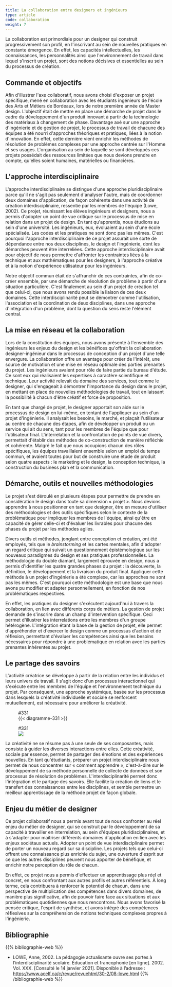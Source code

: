 ```yaml
---
title: La collaboration entre designers et ingénieurs
type: article
code: collaboration
weight: 7
---
```


La collaboration est primordiale pour un designer qui construit progressivement son profil, en l'inscrivant au sein de nouvelles pratiques en constante émergence. En effet, les capacités intellectuelles, les connaissances, les personnalités ainsi que l'environnement de travail dans lequel s'inscrit un projet, sont des notions décisives et essentielles au sein du processus de création.

## Commande et objectifs

Afin d'illustrer l'axe collaboratif, nous avons choisi d'exposer un projet spécifique, mené en collaboration avec les étudiants ingénieurs de l'école des Arts et Métiers de Bordeaux, lors de notre première année de Master design. L'objectif était de mettre en place une démarche de projet dans le cadre du développement d'un produit innovant à partir de la technologie des matériaux à changement de phase. Davantage axé sur une approche d'ingénierie et de gestion de projet, le processus de travail de chacune des équipes a été nourri d'approches théoriques et pratiques, liées à la notion d'innovation. En effet, cette dernière vient enrichir les méthodes de résolution de problèmes complexes par une approche centrée sur l'Homme et ses usages. L'organisation au sein de laquelle se sont développés ces projets possédait des ressources limitées que nous devions prendre en compte, qu'elles soient humaines, matérielles ou financières.

## L'approche interdisciplinaire

L'approche interdisciplinaire se distingue d'une approche pluridisciplinaire parce qu'il ne s'agit pas seulement d'analyser l'autre, mais de coordonner deux domaines d'application, de façon cohérente dans une activité de création interdisciplinaire, ressentie par les membres de l'équipe (Lowe, 2002). Ce projet, réunissant les élèves ingénieurs et designers, nous a permis d'adopter un point de vue critique sur le processus de mise en relation dans un projet de design. En tant qu'apprentis, nous étudions au sein d'une université. Les ingénieurs, eux, évoluaient au sein d'une école spécialisée. Les codes et les pratiques ne sont donc pas les mêmes. C'est pourquoi l'approche interdisciplinaire de ce projet assurait une sorte de dépendance entre nos deux disciplines, le design et l'ingénierie, dont les démarches peuvent être interreliées. Cette approche interdisciplinaire avait pour objectif de nous permettre d'affronter les contraintes liées à la technique et aux mathématiques pour les designers, à l'approche créative et à la notion d'expérience utilisateur pour les ingénieurs.

Notre objectif commun était de s'affranchir de ces contraintes, afin de co-créer ensemble, par une démarche de résolution de problème à partir d'une situation particulière. C'est finalement au sein d'un projet de création tel que celui-ci, que nous avons rendu possible la liaison de ces deux domaines. Cette interdisciplinarité peut se démontrer comme l'utilisation, l'association et la coordination de deux disciplines, dans une approche d'intégration d'un problème, dont la question du sens reste l'élément central.

## La mise en réseau et la collaboration

Lors de la constitution des équipes, nous avons présenté à l'ensemble des ingénieurs les enjeux du design et les bénéfices qu'offrait la collaboration designer-ingénieur dans le processus de conception d'un projet d'une telle envergure. La collaboration offre un avantage pour créer de l'intérêt, une source de motivation et une mise en réseau optimale des parties prenantes du projet. Les ingénieurs avaient pour rôle de faire partie du bureau d'étude. Ce sont eux qui réalisaient les expertises à caractère scientifique et technique. Leur activité relevait du domaine des services, tout comme le designer, qui s'engageait à démontrer l'importance du design dans le projet, en mettant en place de nouvelles méthodologies de travail, tout en laissant la possibilité à chacun d'être créatif et force de proposition.

En tant que chargé de projet, le designer apportait son aide sur le processus de design en lui-même, en tentant de l'appliquer au sein d'un projet d'ingénierie. Il analysait les besoins, le marché, et plaçait l'utilisateur au centre de chacune des étapes, afin de développer un produit ou un service qui ait du sens, tant pour les membres de l'équipe que pour l'utilisateur final. L'interrelation et la confrontation de points de vue divers, permettait d'établir des méthodes de co-construction de manière réfléchie et cohérente. Malgré le fait que nous occupions chacun des rôles spécifiques, les équipes travaillaient ensemble selon un emploi du temps commun, et avaient toutes pour but de construire une étude de produit selon quatre aspects : le marketing et le design, la conception technique, la construction du business plan et la communication.

## Démarche, outils et nouvelles méthodologies

Le projet s'est déroulé en plusieurs étapes pour permettre de prendre en considération le design dans toute sa dimension « projet ». Nous devions apprendre à nous positionner en tant que designer, être en mesure d'utiliser des méthodologies et des outils spécifiques selon le contexte de la problématique pour impliquer les membres de l'équipe, ainsi qu'être en capacité de gérer celle-ci et d'évaluer les livrables pour chacune des phases du projet par les méthodes agiles.

Divers outils et méthodes, jonglant entre conception et création, ont été employés, tels que le *brainstorming* et les cartes mentales, afin d'adopter un regard critique qui suivait un questionnement épistémologique sur les nouveaux paradigmes du design et ses pratiques professionnelles. La méthodologie du double diamant, largement éprouvée en design, nous a permis d'identifier les quatre grandes phases du projet : la découverte, la définition, le développement et la livraison du produit final. Appliquer cette méthode à un projet d'ingénierie a été complexe, car les approches ne sont pas les mêmes. C'est pourquoi cette méthodologie est une base que nous avons pu modifier et adapter personnellement, en fonction de nos problématiques respectives.

En effet, les pratiques du designer s'exécutent aujourd'hui à travers la collaboration, en lien avec différents corps de métiers. La gestion de projet demande de s'inscrire dans un champ d'intervention spécifique. Ceci permet d'illustrer les interrelations entre les membres d'un groupe hétérogène. L'intégration étant la base de la gestion de projet, elle permet d'appréhender et d'exercer le design comme un processus d'action et de réflexion, permettant d'évaluer les compétences ainsi que les besoins nécessaires pour répondre à une problématique en relation avec les parties prenantes inhérentes au projet.

## Le partage des savoirs

L'activité créatrice se développe à partir de la relation entre les individus et leurs univers de travail. Il s'agit donc d'un processus interactionnel qui s'exécute entre les membres de l'équipe et l'environnement technique du projet. Par conséquent, une approche systémique, basée sur les processus dans lesquels la créativité individuelle et sociale se renforcent mutuellement, est nécessaire pour améliorer la créativité.

<figure class="hidden-on-print" id="331">
<figcaption>#331</figcaption>
{{< diagramme-331 >}}
</figure>

<figure class="print-only" id="331">
<figcaption>#331</figcaption>
<img src="/img/331.jpg" />
</figure>

La créativité ne se résume pas à une seule de ses composantes, mais consiste à guider les diverses interactions entre elles. Cette créativité, sociale par essence, permet de partager des émotions et des expériences nouvelles. En tant qu'étudiants, préparer un projet interdisciplinaire nous permet de nous concentrer sur « comment apprendre », c'est-à-dire sur le développement de sa méthode personnelle de collecte de données et son processus de résolution de problèmes. L'interdisciplinarité permet donc l'intégration et le partage des savoirs. Elle facilite la création de liens et le transfert des connaissances entre les disciplines, et semble permettre un meilleur apprentissage de la méthode projet de façon globale.

## Enjeu du métier de designer

Ce projet collaboratif nous a permis avant tout de nous confronter au réel enjeu du métier de designer, qui se construit par le développement de sa capacité à travailler en interrelation, au sein d'équipes pluridisciplinaires, et à s'adapter pour maîtriser différents domaines d'application en lien avec les enjeux sociétaux actuels. Adopter un point de vue interdisciplinaire permet de porter un nouveau regard sur sa discipline. Les projets tels que celui-ci offrent une connaissance plus enrichie du sujet, une ouverture d'esprit sur ce que les autres disciplines peuvent nous apporter de bénéfique, et enrichir notre perception du rôle de chacun.

En effet, ce projet nous a permis d'effectuer un apprentissage plus réel et concret, en nous confrontant aux autres profils et autres référentiels. À long terme, cela contribuera à renforcer le potentiel de chacun, dans une perspective de multiplication des compétences dans divers domaines, de manière plus significative, afin de pouvoir faire face aux situations et aux problématiques quotidiennes que nous rencontrons. Nous avons favorisé la pensée critique, l'esprit de synthèse, et avons intégré des compétences réflexives sur la compréhension de notions techniques complexes propres à l'ingénierie.

## Bibliographie

{{% bibliographie-web %}}
- LOWE, Anne, 2002. La pédagogie actualisante ouvre ses portes à l’interdisciplinarité scolaire. Éducation et francophonie [en ligne]. 2002. Vol. XXX. [Consulté le 14 janvier 2021]. Disponible à l’adresse : https://www.acelf.ca/c/revue/revuehtml/30-2/08-lowe.html
{{% /bibliographie-web %}}
